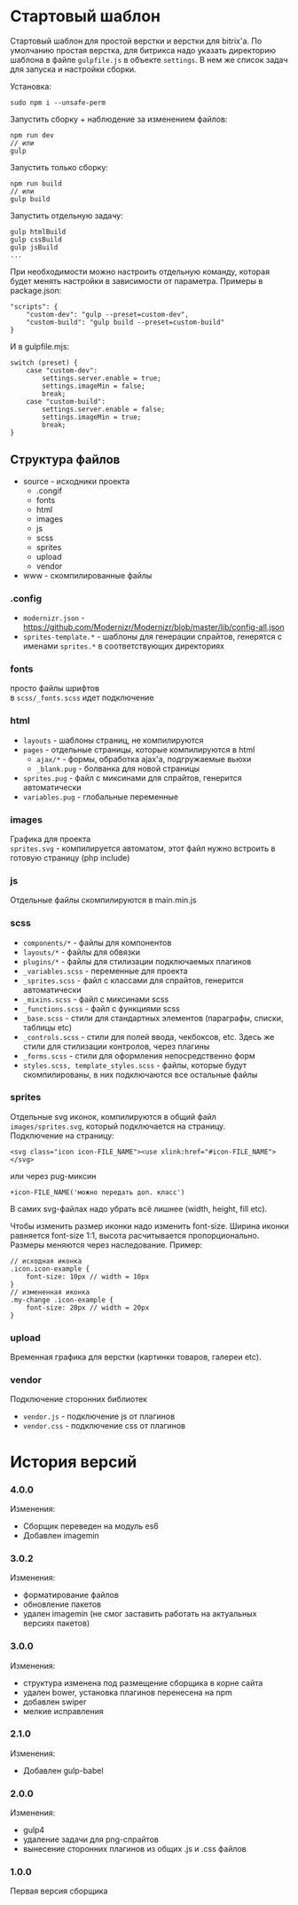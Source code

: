 # Стартовый шаблон

Стартовый шаблон для простой верстки и верстки для bitrix'а. По умолчанию простая верстка, для битрикса надо указать директорию шаблона в файле `gulpfile.js` в объекте `settings`. В нем же список задач для запуска и настройки сборки.

Установка:
```
sudo npm i --unsafe-perm
```

Запустить сборку + наблюдение за изменением файлов:
```
npm run dev
// или
gulp
```

Запустить только сборку:
```
npm run build
// или
gulp build
```

Запустить отдельную задачу:
```
gulp htmlBuild
gulp cssBuild
gulp jsBuild
...
```

При необходимости можно настроить отдельную команду, которая будет менять настройки в зависимости от параметра. Примеры в package.json:
```
"scripts": {
    "custom-dev": "gulp --preset=custom-dev",
    "custom-build": "gulp build --preset=custom-build"
}
```
И в gulpfile.mjs:
```
switch (preset) {
    case "custom-dev":
        settings.server.enable = true;
        settings.imageMin = false;
        break;
    case "custom-build":
        settings.server.enable = false;
        settings.imageMin = true;
        break;
}
```

## Структура файлов

- source - исходники проекта
    - .congif
    - fonts
    - html
    - images
    - js
    - scss
    - sprites
    - upload
    - vendor
- www - скомпилированные файлы

### .config

- `modernizr.json` - https://github.com/Modernizr/Modernizr/blob/master/lib/config-all.json
- `sprites-template.*` - шаблоны для генерации спрайтов, генерятся с именами `sprites.*` в соответствующих директориях

### fonts

просто файлы шрифтов\
в `scss/_fonts.scss` идет подключение

### html

- `layouts` - шаблоны страниц, не компилируются
- `pages` - отдельные страницы, которые компилируются в html
    - `ajax/*` - формы, обработка ajax'а, подгружаемые вьюхи
    - `_blank.pug` - болванка для новой страницы
- `sprites.pug` - файл с миксинами для спрайтов, генерится автоматически
- `variables.pug` - глобальные переменные

### images

Графика для проекта\
`sprites.svg` - компилируется автоматом, этот файл нужно встроить в готовую страницу (php include)

### js

Отдельные файлы скомпилируются в main.min.js

### scss

- `components/*` - файлы для компонентов
- `layouts/*` - файлы для обвязки
- `plugins/*` - файлы для стилизации подключаемых плагинов
- `_variables.scss` - переменные для проекта
- `_sprites.scss` - файл с классами для спрайтов, генерится автоматически
- `_mixins.scss` - файл с миксинами scss
- `_functions.scss` - файл с функциями scss
- `_base.scss` - стили для стандартных элементов (параграфы, списки, таблицы etc)
- `_controls.scss` - стили для полей ввода, чекбоксов, etc. Здесь же стили для стилизации контролов, через плагины
- `_forms.scss` - стили для оформления непосредственно форм
- `styles.scss, template_styles.scss` - файлы, которые будут скомпилированы, в них подключаются все остальные файлы

### sprites

Отдельные svg иконок, компилируются в общий файл `images/sprites.svg`, который подключается на страницу.\
Подключение на страницу:
```
<svg class="icon icon-FILE_NAME"><use xlink:href="#icon-FILE_NAME"></svg>
```
или через pug-миксин
```
+icon-FILE_NAME('можно передать доп. класс')
```
В самих svg-файлах надо убрать всё лишнее (width, height, fill etc).

Чтобы изменить размер иконки надо изменить font-size. Ширина иконки равняется font-size 1:1, высота расчитывается пропорционально. Размеры меняются через наследование. Пример:
```
// исходная иконка
.icon.icon-example {
    font-size: 10px // width = 10px
}
// измененная иконка
.my-change .icon-example {
    font-size: 20px // width = 20px
}
```

### upload

Временная графика для верстки (картинки товаров, галереи etc).

### vendor

Подключение сторонних библиотек
- `vendor.js` - подключение js от плагинов
- `vendor.css` - подключение css от плагинов



# История версий

### 4.0.0

Изменения:
- Сборщик переведен на модуль es6
- Добавлен imagemin

### 3.0.2

Изменения:
- форматирование файлов
- обновление пакетов
- удален imagemin (не смог заставить работать на актуальных версиях пакетов)

### 3.0.0

Изменения:
- структура изменена под размещение сборщика в корне сайта
- удален bower, установка плагинов перенесена на npm
- добавлен swiper
- мелкие исправления

### 2.1.0

Изменения:
- Добавлен gulp-babel

### 2.0.0

Изменения:
- gulp4
- удаление задачи для png-спрайтов
- вынесение сторонних плагинов из общих .js и .css файлов

### 1.0.0

Первая версия сборщика